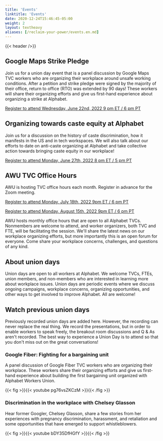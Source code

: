 ```yaml
---
title: 'Events'
linktitle: 'Events'
date: 2020-12-24T15:46:45-05:00
weight: 2
layout: textheavy
aliases: [/reclaim-your-power/events.en.md]
---
```


{{< header />}}

## Google Maps Strike Pledge

Join us for a union day event that is a panel discussion by Google Maps TVC workers who are organizing their workplace around unsafe working conditions. After a petition and strike pledge were signed by the majority of their office, return to office (RTO) was extended by 90 days! These workers will share their organizing efforts and give us first-hand experience about organizing a strike at Alphabet.

[Register to attend Wednesday, June 22nd, 2022 9 pm ET / 6 pm PT](https://us06web.zoom.us/meeting/register/tZcqcuGgqTMoHtR4KKi0ZBoRyg0axg7pmLKA)

## Organizing towards caste equity at Alphabet

Join us for a discussion on the history of caste discrimination, how it manifests in the US and in tech workspaces. We will also talk about our efforts to date on anti-caste organizing at Alphabet and take collective action towards bringing caste equity in our workplace!

[Register to attend Monday, June 27th, 2022 8 pm ET / 5 pm PT](https://us06web.zoom.us/meeting/register/tZ0scO2vqD0uE92v79LVRaiLLqijHadDuY1k)

## AWU TVC Office Hours

AWU is hosting TVC office hours each month. Register in advance for the Zoom meeting.

[Register to attend Monday, July 18th, 2022 9pm ET / 6 pm PT](https://bit.ly/3oX8RVD)

[Register to attend Monday, August 15th, 2022 9pm ET / 6 pm PT](https://bit.ly/3oX8RVD)

AWU hosts monthly office hours that are open to all Alphabet TVCs. Nonmembers are welcome to attend, and worker organizers, both TVC and FTE, will be facilitating the session. We'll share the latest news on our workplace organizing efforts, but more importantly this is an open forum for everyone. Come share your workplace concerns, challenges, and questions of any kind.

## About union days

Union days are open to all workers at Alphabet. We welcome TVCs, FTEs, union members, and non-members who are interested in learning more about workplace issues. Union days are periodic events where we discuss ongoing campaigns, workplace concerns, organizing opportunities, and other ways to get involved to improve Alphabet. All are welcome!

## Watch previous union days

Previously recorded union days are added here. However, the recording can never replace the real thing. We record the presentations, but in order to enable workers to speak freely, the breakout room discussions and Q & As aren't recorded. The best way to experience a Union Day is to attend so that you don't miss out on the great conversations!

### Google Fiber: Fighting for a bargaining unit

A panel discussion of Google Fiber TVC workers who are organizing their workplace. These workers share their organizing efforts and give us first-hand experience about building the first bargaining unit organized with Alphabet Workers Union.

{{< fig >}}{{< youtube pg76vsZKCzM >}}{{< /fig >}}

### Discrimination in the workplace with Chelsey Glasson

Hear former Googler, Chelsey Glasson, share a few stories from her experiences with pregnancy discrimination, harassment, and retaliation and some opportunities that have emerged to support whistleblowers. 

{{< fig >}}{{< youtube bDY35DfHGfY >}}{{< /fig >}}
